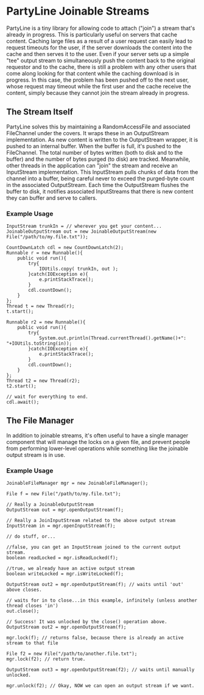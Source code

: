 # PartyLine Joinable Streams

PartyLine is a tiny library for allowing code to attach ("join") a stream that's already in progress. This is particularly useful on servers that cache content. Caching large files as a result of a user request can easily lead to request timeouts for the user, if the server downloads the content into the cache and then serves it to the user. Even if your server sets up a simple "tee" output stream to simultaneously push the content back to the original requestor and to the cache, there is still a problem with any other users that come along looking for that content while the caching download is in progress. In this case, the problem has been pushed off to the next user, whose request may timeout while the first user and the cache receive the content, simply because they cannot join the stream already in progress.

## The Stream Itself

PartyLine solves this by maintaining a RandomAccessFile and associated FileChannel under the covers. It wraps these in an OutputStream implementation. As new content is written to the OutputStream wrapper, it is pushed to an internal buffer. When the buffer is full, it's pushed to the FileChannel. The total number of bytes written (both to disk and to the buffer) and the number of bytes purged (to disk) are tracked. Meanwhile, other threads in the application can "join" the stream and receive an InputStream implementation. This InputStream pulls chunks of data from the channel into a buffer, being careful never to exceed the purged-byte count in the associated OutputStream. Each time the OutputStream flushes the buffer to disk, it notifies associated InputStreams that there is new content they can buffer and serve to callers.

### Example Usage

    InputStream trunkIn = // wherever you get your content...
    JoinableOutputStream out = new JoinableOutputStream(new File("/path/to/my.file.txt"));
    
    CountDownLatch cdl = new CountDownLatch(2);
    Runnable r = new Runnable(){
        public void run(){
            try{
                IOUtils.copy( trunkIn, out );
            }catch(IOException e){
                e.printStackTrace();
            }
            cdl.countDown();
        }
    };
    Thread t = new Thread(r);
    t.start();
    
    Runnable r2 = new Runnable(){
        public void run(){
            try{
                System.out.println(Thread.currentThread().getName()+": "+IOUtils.toString(in));
            }catch(IOException e){
                e.printStackTrace();
            }
            cdl.countDown();
        }
    };
    Thread t2 = new Thread(r2);
    t2.start();
    
    // wait for everything to end.
    cdl.await();

## The File Manager

In addition to joinable streams, it's often useful to have a single manager component that will manage the locks on a given file, and prevent people
from performing lower-level operations while something like the joinable output stream is in use.

### Example Usage

    JoinableFileManager mgr = new JoinableFileManager();
    
    File f = new File("/path/to/my.file.txt");
    
    // Really a JoinableOutputStream
    OutputStream out = mgr.openOutputStream(f);
    
    // Really a JoinInputStream related to the above output stream
    InputStream in = mgr.openInputStream(f);
    
    // do stuff, or...
    
    //false, you can get an InputStream joined to the current output stream.
    boolean readLocked = mgr.isReadLocked(f);
    
    //true, we already have an active output stream
    boolean writeLocked = mgr.isWriteLocked(f);
    
    OutputStream out2 = mgr.openOutputStream(f); // waits until 'out' above closes.
    
    // waits for in to close...in this example, infinitely (unless another thread closes 'in')
    out.close();
    
    // Success! It was unlocked by the close() operation above.
    OutputStream out2 = mgr.openOutputStream(f);
    
    mgr.lock(f); // returns false, because there is already an active stream to that file
    
    File f2 = new File("/path/to/another.file.txt");
    mgr.lock(f2); // return true.
    
    OutputStream out3 = mgr.openOutputStream(f2); // waits until manually unlocked.
    
    mgr.unlock(f2); // Okay, NOW we can open an output stream if we want.

